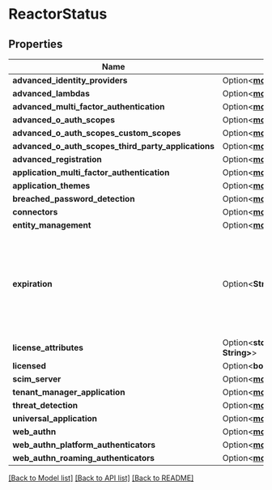 # ReactorStatus

## Properties

Name | Type | Description | Notes
------------ | ------------- | ------------- | -------------
**advanced_identity_providers** | Option<[**models::ReactorFeatureStatus**](ReactorFeatureStatus.md)> |  | [optional]
**advanced_lambdas** | Option<[**models::ReactorFeatureStatus**](ReactorFeatureStatus.md)> |  | [optional]
**advanced_multi_factor_authentication** | Option<[**models::ReactorFeatureStatus**](ReactorFeatureStatus.md)> |  | [optional]
**advanced_o_auth_scopes** | Option<[**models::ReactorFeatureStatus**](ReactorFeatureStatus.md)> |  | [optional]
**advanced_o_auth_scopes_custom_scopes** | Option<[**models::ReactorFeatureStatus**](ReactorFeatureStatus.md)> |  | [optional]
**advanced_o_auth_scopes_third_party_applications** | Option<[**models::ReactorFeatureStatus**](ReactorFeatureStatus.md)> |  | [optional]
**advanced_registration** | Option<[**models::ReactorFeatureStatus**](ReactorFeatureStatus.md)> |  | [optional]
**application_multi_factor_authentication** | Option<[**models::ReactorFeatureStatus**](ReactorFeatureStatus.md)> |  | [optional]
**application_themes** | Option<[**models::ReactorFeatureStatus**](ReactorFeatureStatus.md)> |  | [optional]
**breached_password_detection** | Option<[**models::ReactorFeatureStatus**](ReactorFeatureStatus.md)> |  | [optional]
**connectors** | Option<[**models::ReactorFeatureStatus**](ReactorFeatureStatus.md)> |  | [optional]
**entity_management** | Option<[**models::ReactorFeatureStatus**](ReactorFeatureStatus.md)> |  | [optional]
**expiration** | Option<**String**> | A date without a time-zone in the ISO-8601 calendar system, such as 2007-12-03. | [optional]
**license_attributes** | Option<**std::collections::HashMap<String, String>**> |  | [optional]
**licensed** | Option<**bool**> |  | [optional]
**scim_server** | Option<[**models::ReactorFeatureStatus**](ReactorFeatureStatus.md)> |  | [optional]
**tenant_manager_application** | Option<[**models::ReactorFeatureStatus**](ReactorFeatureStatus.md)> |  | [optional]
**threat_detection** | Option<[**models::ReactorFeatureStatus**](ReactorFeatureStatus.md)> |  | [optional]
**universal_application** | Option<[**models::ReactorFeatureStatus**](ReactorFeatureStatus.md)> |  | [optional]
**web_authn** | Option<[**models::ReactorFeatureStatus**](ReactorFeatureStatus.md)> |  | [optional]
**web_authn_platform_authenticators** | Option<[**models::ReactorFeatureStatus**](ReactorFeatureStatus.md)> |  | [optional]
**web_authn_roaming_authenticators** | Option<[**models::ReactorFeatureStatus**](ReactorFeatureStatus.md)> |  | [optional]

[[Back to Model list]](../README.md#documentation-for-models) [[Back to API list]](../README.md#documentation-for-api-endpoints) [[Back to README]](../README.md)


